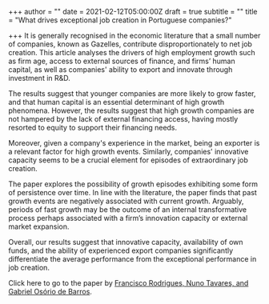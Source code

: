 +++
author = ""
date = 2021-02-12T05:00:00Z
draft = true
subtitle = ""
title = "What drives exceptional job creation in Portuguese companies?"

+++
It is generally recognised in the economic literature that a small number of companies, known as Gazelles, contribute disproportionately to net job creation. This article analyses the drivers of high employment growth such as firm age, access to external sources of finance, and firms’ human capital, as well as companies' ability to export and innovate through investment in R&D.

The results suggest that younger companies are more likely to grow faster, and that human capital is an essential determinant of high growth phenomena. However, the results suggest that high growth companies are not hampered by the lack of external financing access, having mostly resorted to equity to support their financing needs.

Moreover, given a company's experience in the market, being an exporter is a relevant factor for high growth events. Similarly, companies' innovative capacity seems to be a crucial element for episodes of extraordinary job creation.

The paper explores the possibility of growth episodes exhibiting some form of persistence over time. In line with the literature, the paper finds that past growth events are negatively associated with current growth. Arguably, periods of fast growth may be the outcome of an internal transformative process perhaps associated with a firm’s innovation capacity or external market expansion.

Overall, our results suggest that innovative capacity, availability of own funds, and the ability of experienced export companies significantly differentiate the average performance from the exceptional performance in job creation.

Click here to go to the paper by [Francisco Rodrigues, Nuno Tavares, and Gabriel Osório de Barros](https://link.springer.com/article/10.1007/s10258-020-00172-6). 